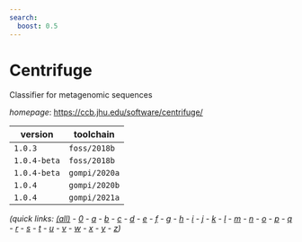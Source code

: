 ```yaml
---
search:
  boost: 0.5
---
```

# Centrifuge

Classifier for metagenomic sequences

*homepage*: <https://ccb.jhu.edu/software/centrifuge/>

version | toolchain
--------|----------
``1.0.3`` | ``foss/2018b``
``1.0.4-beta`` | ``foss/2018b``
``1.0.4-beta`` | ``gompi/2020a``
``1.0.4`` | ``gompi/2020b``
``1.0.4`` | ``gompi/2021a``


*(quick links: [(all)](../index.md) - [0](../0/index.md) - [a](../a/index.md) - [b](../b/index.md) - [c](../c/index.md) - [d](../d/index.md) - [e](../e/index.md) - [f](../f/index.md) - [g](../g/index.md) - [h](../h/index.md) - [i](../i/index.md) - [j](../j/index.md) - [k](../k/index.md) - [l](../l/index.md) - [m](../m/index.md) - [n](../n/index.md) - [o](../o/index.md) - [p](../p/index.md) - [q](../q/index.md) - [r](../r/index.md) - [s](../s/index.md) - [t](../t/index.md) - [u](../u/index.md) - [v](../v/index.md) - [w](../w/index.md) - [x](../x/index.md) - [y](../y/index.md) - [z](../z/index.md))*

